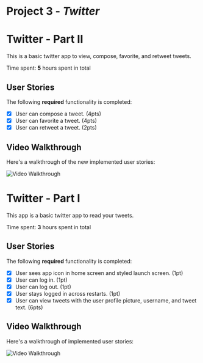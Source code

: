 # Project 3 - *Twitter*

# Twitter - Part II

This is a basic twitter app to view, compose, favorite, and retweet tweets.

Time spent: **5** hours spent in total

## User Stories

The following **required** functionality is completed:

- [x] User can compose a tweet. (4pts)
- [x] User can favorite a tweet. (4pts)
- [x] User can retweet a tweet. (2pts)

## Video Walkthrough

Here's a walkthrough of the new implemented user stories:

<img src='https://i.imgur.com/uoXPl49.gif' title='Video Walkthrough' width='' alt='Video Walkthrough' />

# Twitter - Part I

This app is a basic twitter app to read your tweets.

Time spent: **3** hours spent in total

## User Stories

The following **required** functionality is completed:

- [x] User sees app icon in home screen and styled launch screen. (1pt)
- [x] User can log in. (1pt)
- [x] User can log out. (1pt)
- [x] User stays logged in across restarts. (1pt)
- [x] User can view tweets with the user profile picture, username, and tweet text. (6pts)

## Video Walkthrough

Here's a walkthrough of implemented user stories:

<img src='https://i.imgur.com/jRy1IsL.gif' title='Video Walkthrough' width='' alt='Video Walkthrough' />

